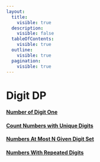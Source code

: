 ```yaml
---
layout:
  title:
    visible: true
  description:
    visible: false
  tableOfContents:
    visible: true
  outline:
    visible: true
  pagination:
    visible: true
---
```


# Digit DP

#### [Number of Digit One](https://leetcode.com/problems/number-of-digit-one)

#### [Count Numbers with Unique Digits](https://leetcode.com/problems/count-numbers-with-unique-digits)

#### [Numbers At Most N Given Digit Set](https://leetcode.com/problems/numbers-at-most-n-given-digit-set)

#### [Numbers With Repeated Digits](https://leetcode.com/problems/numbers-with-repeated-digits)
